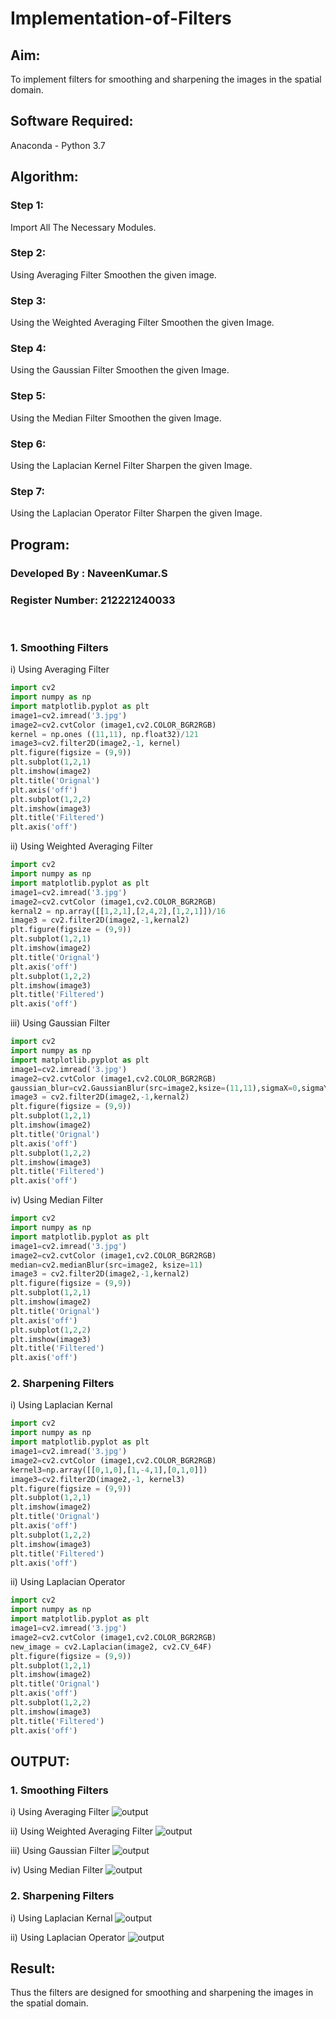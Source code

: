 # Implementation-of-Filters
## Aim:
To implement filters for smoothing and sharpening the images in the spatial domain.

## Software Required:
Anaconda - Python 3.7

## Algorithm:
### Step 1:
Import All The Necessary Modules.

### Step 2:
Using Averaging Filter Smoothen the given image.

### Step 3:
Using the Weighted Averaging Filter Smoothen the given Image.

### Step 4:
Using the Gaussian Filter Smoothen the given Image.

### Step 5:
Using the Median Filter Smoothen the given Image.

### Step 6:
Using the Laplacian Kernel Filter Sharpen the given Image.

### Step 7:
Using the Laplacian Operator Filter Sharpen the given Image.

## Program:
### Developed By   : NaveenKumar.S
### Register Number: 212221240033
</br>

### 1. Smoothing Filters

i) Using Averaging Filter
```python
import cv2
import numpy as np
import matplotlib.pyplot as plt
image1=cv2.imread('3.jpg')
image2=cv2.cvtColor (image1,cv2.COLOR_BGR2RGB) 
kernel = np.ones ((11,11), np.float32)/121
image3=cv2.filter2D(image2,-1, kernel)
plt.figure(figsize = (9,9))
plt.subplot(1,2,1) 
plt.imshow(image2)
plt.title('Orignal') 
plt.axis('off')
plt.subplot(1,2,2)
plt.imshow(image3)
plt.title('Filtered')
plt.axis('off')
```
ii) Using Weighted Averaging Filter
```Python
import cv2
import numpy as np
import matplotlib.pyplot as plt
image1=cv2.imread('3.jpg')
image2=cv2.cvtColor (image1,cv2.COLOR_BGR2RGB) 
kernal2 = np.array([[1,2,1],[2,4,2],[1,2,1]])/16 
image3 = cv2.filter2D(image2,-1,kernal2)
plt.figure(figsize = (9,9))
plt.subplot(1,2,1) 
plt.imshow(image2)
plt.title('Orignal') 
plt.axis('off')
plt.subplot(1,2,2)
plt.imshow(image3)
plt.title('Filtered')
plt.axis('off')
```
iii) Using Gaussian Filter
```Python
import cv2
import numpy as np
import matplotlib.pyplot as plt
image1=cv2.imread('3.jpg')
image2=cv2.cvtColor (image1,cv2.COLOR_BGR2RGB) 
gaussian_blur=cv2.GaussianBlur(src=image2,ksize=(11,11),sigmaX=0,sigmaY=0)
image3 = cv2.filter2D(image2,-1,kernal2)
plt.figure(figsize = (9,9))
plt.subplot(1,2,1) 
plt.imshow(image2)
plt.title('Orignal') 
plt.axis('off')
plt.subplot(1,2,2)
plt.imshow(image3)
plt.title('Filtered')
plt.axis('off')
```

iv) Using Median Filter
```Python
import cv2
import numpy as np
import matplotlib.pyplot as plt
image1=cv2.imread('3.jpg')
image2=cv2.cvtColor (image1,cv2.COLOR_BGR2RGB) 
median=cv2.medianBlur(src=image2, ksize=11)
image3 = cv2.filter2D(image2,-1,kernal2)
plt.figure(figsize = (9,9))
plt.subplot(1,2,1) 
plt.imshow(image2)
plt.title('Orignal') 
plt.axis('off')
plt.subplot(1,2,2)
plt.imshow(image3)
plt.title('Filtered')
plt.axis('off')
```

### 2. Sharpening Filters
i) Using Laplacian Kernal
```Python
import cv2
import numpy as np
import matplotlib.pyplot as plt
image1=cv2.imread('3.jpg')
image2=cv2.cvtColor (image1,cv2.COLOR_BGR2RGB) 
kernel3=np.array([[0,1,0],[1,-4,1],[0,1,0]])
image3=cv2.filter2D(image2,-1, kernel3)
plt.figure(figsize = (9,9))
plt.subplot(1,2,1) 
plt.imshow(image2)
plt.title('Orignal') 
plt.axis('off')
plt.subplot(1,2,2)
plt.imshow(image3)
plt.title('Filtered')
plt.axis('off')
```
ii) Using Laplacian Operator
```Python
import cv2
import numpy as np
import matplotlib.pyplot as plt
image1=cv2.imread('3.jpg')
image2=cv2.cvtColor (image1,cv2.COLOR_BGR2RGB) 
new_image = cv2.Laplacian(image2, cv2.CV_64F)
plt.figure(figsize = (9,9))
plt.subplot(1,2,1) 
plt.imshow(image2)
plt.title('Orignal') 
plt.axis('off')
plt.subplot(1,2,2)
plt.imshow(image3)
plt.title('Filtered')
plt.axis('off')
```

## OUTPUT:
### 1. Smoothing Filters

i) Using Averaging Filter
![output](1.png)

ii) Using Weighted Averaging Filter
![output](2.png)

iii) Using Gaussian Filter
![output](3.png)

iv) Using Median Filter
![output](4.png)

### 2. Sharpening Filters
i) Using Laplacian Kernal
![output](5.png)

ii) Using Laplacian Operator
![output](6.png)

## Result:
Thus the filters are designed for smoothing and sharpening the images in the spatial domain.
